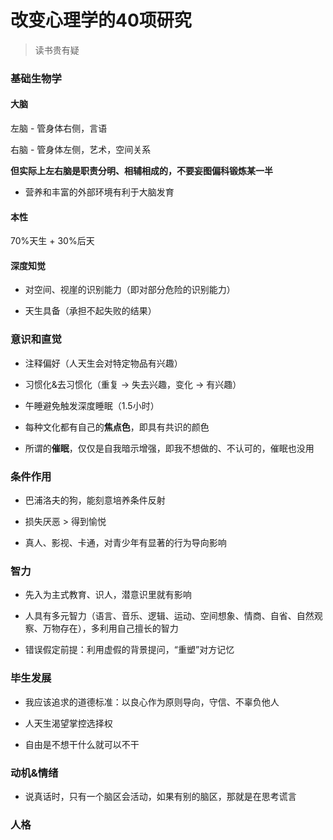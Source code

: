 # 改变心理学的40项研究

> 读书贵有疑

### 基础生物学

#### 大脑

左脑 - 管身体右侧，言语

右脑 - 管身体左侧，艺术，空间关系

**但实际上左右脑是职责分明、相辅相成的，不要妄图偏科锻炼某一半**

- 营养和丰富的外部环境有利于大脑发育

#### 本性

70%天生 + 30%后天

#### 深度知觉

- 对空间、视崖的识别能力（即对部分危险的识别能力）

- 天生具备（承担不起失败的结果）

### 意识和直觉

- 注释偏好（人天生会对特定物品有兴趣）

- 习惯化&去习惯化（重复 -> 失去兴趣，变化 -> 有兴趣）

- 午睡避免触发深度睡眠（1.5小时）

- 每种文化都有自己的**焦点色**，即具有共识的颜色

- 所谓的**催眠**，仅仅是自我暗示增强，即我不想做的、不认可的，催眠也没用

### 条件作用

- 巴浦洛夫的狗，能刻意培养条件反射

- 损失厌恶 > 得到愉悦

- 真人、影视、卡通，对青少年有显著的行为导向影响

### 智力

- 先入为主式教育、识人，潜意识里就有影响

- 人具有多元智力（语言、音乐、逻辑、运动、空间想象、情商、自省、自然观察、万物存在），多利用自己擅长的智力

- 错误假定前提：利用虚假的背景提问，“重塑”对方记忆

### 毕生发展

- 我应该追求的道德标准：以良心作为原则导向，守信、不辜负他人

- 人天生渴望掌控选择权

- 自由是不想干什么就可以不干

### 动机&情绪

- 说真话时，只有一个脑区会活动，如果有别的脑区，那就是在思考谎言

### 人格
